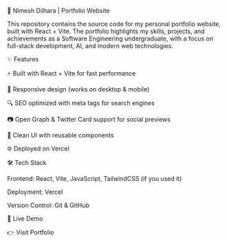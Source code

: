 🚀 Nimesh Dilhara | Portfolio Website

This repository contains the source code for my personal portfolio website, built with React + Vite.
The portfolio highlights my skills, projects, and achievements as a Software Engineering undergraduate, with a focus on full-stack development, AI, and modern web technologies.

✨ Features

⚡ Built with React + Vite for fast performance

📱 Responsive design (works on desktop & mobile)

🔍 SEO optimized with meta tags for search engines

📷 Open Graph & Twitter Card support for social previews

🎨 Clean UI with reusable components

🌐 Deployed on Vercel

🛠️ Tech Stack

Frontend: React, Vite, JavaScript, TailwindCSS (if you used it)

Deployment: Vercel

Version Control: Git & GitHub

🔗 Live Demo

👉 Visit Portfolio
